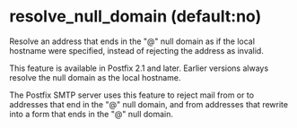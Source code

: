 # resolve_null_domain (default:no) 

 Resolve an address that ends in the "@" null domain as if the
local hostname were specified, instead of rejecting the address as
invalid.  

 This feature is available in Postfix 2.1 and later.
Earlier versions always resolve the null domain as the local
hostname.  

 The Postfix SMTP server uses this feature to reject mail from
or to addresses that end in the "@" null domain, and from addresses
that rewrite into a form that ends in the "@" null domain.  


